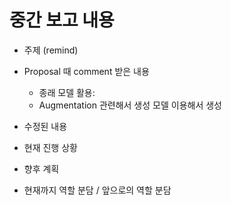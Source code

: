 # 중간 보고 내용

- 주제 (remind)

- Proposal 때 comment 받은 내용
  - 종래 모델 활용:
  - Augmentation 관련해서 생성 모델 이용해서 생성
- 수정된 내용

- 현재 진행 상황

- 향후 계획

- 현재까지 역할 분담 / 앞으로의 역할 분담
